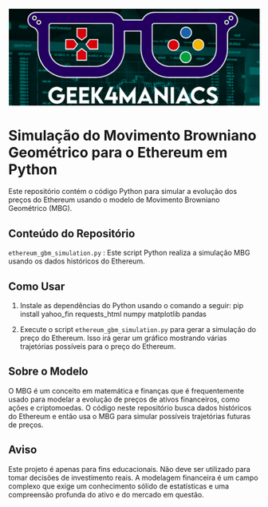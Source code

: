 ![logo](logogeek.png)
# Simulação do Movimento Browniano Geométrico para o Ethereum em Python

Este repositório contém o código Python para simular a evolução dos preços do Ethereum usando o modelo de Movimento Browniano Geométrico (MBG).

## Conteúdo do Repositório

`ethereum_gbm_simulation.py` : Este script Python realiza a simulação MBG usando os dados históricos do Ethereum.

## Como Usar

1. Instale as dependências do Python usando o comando a seguir:
   pip install yahoo_fin requests_html numpy matplotlib pandas


2. Execute o script `ethereum_gbm_simulation.py` para gerar a simulação do preço do Ethereum. Isso irá gerar um gráfico mostrando várias trajetórias possíveis para o preço do Ethereum.

## Sobre o Modelo

O MBG é um conceito em matemática e finanças que é frequentemente usado para modelar a evolução de preços de ativos financeiros, como ações e criptomoedas. O código neste repositório busca dados históricos do Ethereum e então usa o MBG para simular possíveis trajetórias futuras de preços.

## Aviso

Este projeto é apenas para fins educacionais. Não deve ser utilizado para tomar decisões de investimento reais. A modelagem financeira é um campo complexo que exige um conhecimento sólido de estatísticas e uma compreensão profunda do ativo e do mercado em questão.

